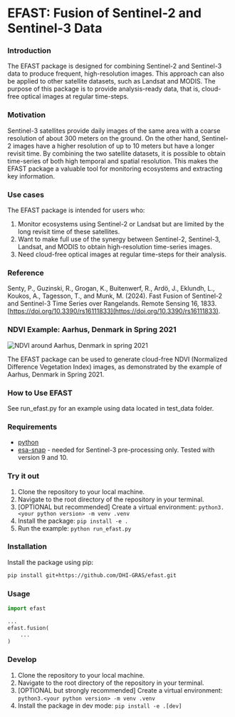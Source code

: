 # EFAST: Fusion of Sentinel-2 and Sentinel-3 Data

### Introduction

The EFAST package is designed for combining Sentinel-2 and Sentinel-3 data to produce frequent,
high-resolution images. This approach can also be applied to other satellite datasets,
such as Landsat and MODIS. The purpose of this package is to provide analysis-ready data,
that is, cloud-free optical images at regular time-steps.

### Motivation

Sentinel-3 satellites provide daily images of the same area with a coarse resolution of
about 300 meters on the ground. On the other hand, Sentinel-2 images have a higher resolution
of up to 10 meters but have a longer revisit time. By combining the two satellite datasets, it is
possible to obtain time-series of both high temporal and spatial resolution. This makes the EFAST
package a valuable tool for monitoring ecosystems and extracting key information.

### Use cases
The EFAST package is intended for users who:

1. Monitor ecosystems using Sentinel-2 or Landsat but are limited by the long revisit time of these satellites.
2. Want to make full use of the synergy between Sentinel-2, Sentinel-3, Landsat, and MODIS to obtain high-resolution time-series images.
3. Need cloud-free optical images at regular time-steps for their analysis.

### Reference
Senty, P., Guzinski, R., Grogan, K., Buitenwerf, R., Ardö, J., Eklundh, L., Koukos, A., Tagesson, T., and Munk, M. (2024).
Fast Fusion of Sentinel-2 and Sentinel-3 Time Series over Rangelands. Remote Sensing 16, 1833. [https://doi.org/10.3390/rs16111833](https://doi.org/10.3390/rs16111833).

### NDVI Example: Aarhus, Denmark in Spring 2021

![NDVI around Aarhus, Denmark in spring 2021][gif]

[gif]: images/ndvi.gif

The EFAST package can be used to generate cloud-free NDVI (Normalized Difference Vegetation Index) images,
as demonstrated by the example of Aarhus, Denmark in Spring 2021.

### How to Use EFAST

See run_efast.py for an example using data located in test_data folder.

### Requirements
* [python](https://www.python.org/getit/)
* [esa-snap](https://step.esa.int/main/download/snap-download/) - needed for Sentinel-3 pre-processing only. Tested with version 9 and 10.

### Try it out

1. Clone the repository to your local machine.
2. Navigate to the root directory of the repository in your terminal.
3. [OPTIONAL but recommended] Create a virtual environment: `python3.<your python version> -m venv .venv`
3. Install the package: `pip install -e .`
4. Run the example: `python run_efast.py`

### Installation
Install the package using pip:

```bash
pip install git+https://github.com/DHI-GRAS/efast.git
```

### Usage
```python
import efast

...
efast.fusion(
    ...
)
```

### Develop
1. Clone the repository to your local machine.
2. Navigate to the root directory of the repository in your terminal.
3. [OPTIONAL but strongly recommended] Create a virtual environment: `python3.<your python version> -m venv .venv`
3. Install the package in dev mode: `pip install -e .[dev]`
